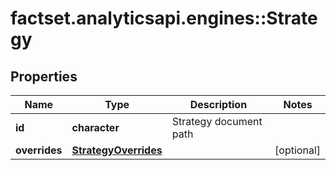 # factset.analyticsapi.engines::Strategy

## Properties
Name | Type | Description | Notes
------------ | ------------- | ------------- | -------------
**id** | **character** | Strategy document path | 
**overrides** | [**StrategyOverrides**](StrategyOverrides.md) |  | [optional] 


